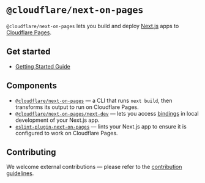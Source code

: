 # `@cloudflare/next-on-pages`

`@cloudflare/next-on-pages` lets you build and deploy [Next.js](https://nextjs.org/) apps to [Cloudflare Pages](https://pages.cloudflare.com/).

## Get started

- [Getting Started Guide](https://developers.cloudflare.com/pages/framework-guides/nextjs/deploy-a-nextjs-site/)

## Components

- [`@cloudflare/next-on-pages`](https://github.com/cloudflare/next-on-pages/tree/main/packages/next-on-pages) — a CLI that runs `next build`, then transforms its output to run on Cloudflare Pages.
- [`@cloudflare/next-on-pages/next-dev`](https://github.com/cloudflare/next-on-pages/tree/main/internal-packages/next-dev) — lets you access [bindings](https://developers.cloudflare.com/workers/runtime-apis/bindings/) in local development of your Next.js app.
- [`eslint-plugin-next-on-pages`](https://github.com/cloudflare/next-on-pages/tree/main/packages/eslint-plugin-next-on-pages#eslint-plugin-next-on-pages) — lints your Next.js app to ensure it is configured to work on Cloudflare Pages.

## Contributing

We welcome external contributions — please refer to the [contribution guidelines](./docs/contributing.md).